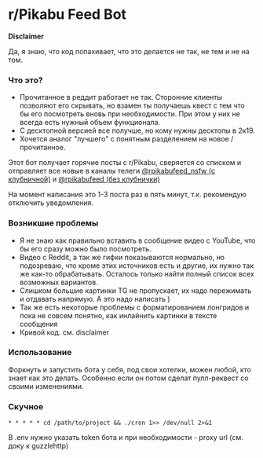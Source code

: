 # r/Pikabu Feed Bot

**Disclaimer**

Да, я знаю, что код попахивает, что это делается не так, не тем и не на том.

### Что это?

* Прочитанное в реддит работает не так. Сторонние клиенты позволяют его скрывать, но взамен
ты получаешь квест с тем что бы его посмотреть вновь при необходимости. При этом у них не всегда есть нужный
объем функционала.
* С десктопной версией все получше, но кому нужны десктопы в 2к19.
* Хочется аналог "лучшего" с понятным разделением на новое / прочитанное.

Этот бот получает горячие посты с r/Pikabu, сверяется со списком и отправляет все новые
в каналы телеги [@rpikabufeed_nsfw (с клубничной)](https://t.me/rpikabufeed_nsfw) 
и [@rpikabufeed (без клубнички)](https://t.me/rpikabufeed)

На момент написания это 1-3 поста раз в пять минут, т.к. рекомендую отключить уведомления.

### Возникшие проблемы

* Я не знаю как правильно вставить в сообщение видео с YouTube, что бы его сразу можно было посмотреть.
* Видео с Reddit, а так же гифки показываются нормально, но подозреваю, что кроме этих источников есть и другие,
их нужно так же как-то обрабатывать. Осталось только найти полный список всех возможных вариантов.
* Слишком большие картинки TG не пропускает, их надо пережимать и отдавать напрямую. А это надо написать )
* Так же есть некоторые проблемы с форматированием лонгридов и пока не совсем понятно, как инлайнить картинки в тексте
сообщения
* Кривой код. см. disclaimer

### Использование

Форкнуть и запустить бота у себя, под свои хотелки, можен любой, кто знает как это делать. Особенно если он потом
сделат пулл-реквест со своими изменениями. 

### Скучное

```
* * * * * cd /path/to/project && ./cron 1>> /dev/null 2>&1
```

В .env нужно указать token бота и при необходимости - proxy url (см. доку к guzzlehttp)
